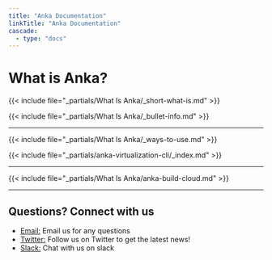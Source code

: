 ```yaml
---
title: "Anka Documentation"
linkTitle: "Anka Documentation"
cascade:
  - type: "docs"
---
```


# What is Anka?

{{< include file="_partials/What Is Anka/_short-what-is.md" >}}

{{< include file="_partials/What Is Anka/_bullet-info.md" >}}

---

{{< include file="_partials/What Is Anka/_ways-to-use.md" >}}

{{< include file="_partials/anka-virtualization-cli/_index.md" >}}

---

{{< include file="_partials/What Is Anka/anka-build-cloud.md" >}}

---

## Questions? Connect with us

<ul>
<li title=Email>
<a target=_blank rel=noopener href=mailto:support@veertu.com><i class="fa fa-envelope"></i> Email:</a> Email us for any questions
</li>
<li title=Twitter>
<a target=_blank rel=noopener href=https://twitter.com/veertu_labs><i class="fab fa-twitter"></i> Twitter:</a> Follow us on Twitter to get the latest news!
</li>
<li title=Slack>
<a target=_blank rel=noopener href=https://slack.veertu.com/><i class="fab fa-slack"></i> Slack:</a> Chat with us on slack
</li>
</ul>
</div>
